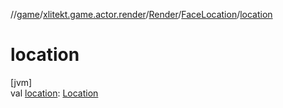 //[game](../../../../index.md)/[xlitekt.game.actor.render](../../index.md)/[Render](../index.md)/[FaceLocation](index.md)/[location](location.md)

# location

[jvm]\
val [location](location.md): [Location](../../../xlitekt.game.world.map/-location/index.md)
